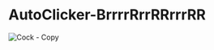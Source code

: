 # AutoClicker-BrrrrRrrRRrrrRR

![Cock - Copy](https://user-images.githubusercontent.com/77165403/128619772-24b1d1f0-e725-4bfb-857f-70e4258c2967.png)
